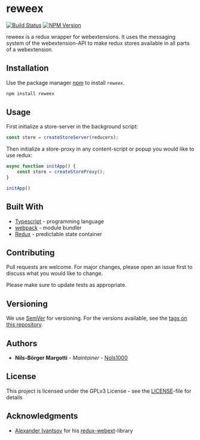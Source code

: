 # reweex

[![Build Status](https://img.shields.io/travis/Nols1000/reweex.svg?style=flat-square)](https://travis-ci.org/Nols1000/reweex)
[![NPM Version](https://img.shields.io/npm/v/reweex.svg?style=flat-square)](https://www.npmjs.com/package/reweex)

reweex is a redux wrapper for webextensions. It uses the messaging system of the webextension-API to make redux stores available in all parts of a webextension.

## Installation

Use the package manager [npm](https://www.npmjs.com/get-npm) to install `reweex`.

```bash
npm install reweex
```

## Usage

First initialize a store-server in the background script:

```typescript
const store = createStoreServer(reducers);
```

Then initialize a store-proxy in any content-script or popup you would like to use redux:

```typescript
async function initApp() {
    const store = createStoreProxy();
}

initApp()
```

## Built With
- [Typescript](https://www.typescriptlang.org/) - programming language
- [webpack](https://webpack.js.org/) - module bundler
- [Redux](https://redux.js.org/) - predictable state container

## Contributing
Pull requests are welcome. For major changes, please open an issue first to discuss what you would like to change.

Please make sure to update tests as appropriate.

## Versioning

We use [SemVer](http://semver.org/) for versioning. For the versions available, see the [tags on this repository](https://github.com/nols1000/reweex/tags).

## Authors
- **Nils-Börger Margotti** - *Maintainer* - [Nols1000](https://github.com/nols1000)

## License
This project is licensed under the GPLv3 License - see the [LICENSE](LICENSE)-file for details

## Acknowledgments
- [Alexander Ivantsov](https://github.com/ivantsov) for his [redux-webext](https://github.com/ivantsov/redux-webext)-library
